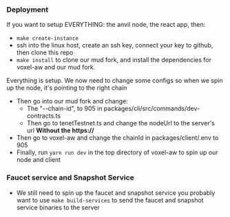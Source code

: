 ### Deployment

If you want to setup EVERYTHING: the anvil node, the react app, then:

- `make create-instance`
- ssh into the linux host, create an ssh key, connect your key to github, then clone this repo
- `make install` to clone our mud fork, and install the dependencies for voxel-aw and our mud fork.

Everything is setup. We now need to change some configs so when we spin up the node, it's pointing to the right chain

- Then go into our mud fork and change:
  - The "--chain-id", to 905 in packages/cli/src/commands/dev-contracts.ts
  - Then go to tenetTestnet.ts and change the nodeUrl to the server's url **Without the https://**
- Then go to voxel-aw and change the chainId in packages/client/.env to 905
- Finally, run `yarn run dev` in the top directory of voxel-aw to spin up our node and client

### Faucet service and Snapshot Service

- We still need to spin up the faucet and snapshot service
  you probably want to use `make build-services` to send the faucet and snapshot service binaries to the server
